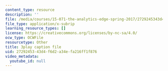 ```yaml
---
content_type: resource
description: ''
file: /media/courses/15-071-the-analytics-edge-spring-2017/2729245343d4f6d2a34efa216ff1f876_exav1FKMfbw.srt
file_type: application/x-subrip
learning_resource_types: []
license: https://creativecommons.org/licenses/by-nc-sa/4.0/
ocw_type: OCWFile
resourcetype: Other
title: 3play caption file
uid: 27292453-43d4-f6d2-a34e-fa216ff1f876
video_metadata:
  youtube_id: null
---
```

